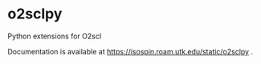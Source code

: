 # o2sclpy
Python extensions for O2scl

Documentation is available at https://isospin.roam.utk.edu/static/o2sclpy .
